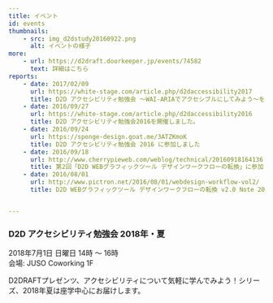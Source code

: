 ```yaml
---
title: イベント
id: events
thumbnails:
    - src: img_d2dstudy20160922.png
      alt: イベントの様子
more:
    - url: https://d2draft.doorkeeper.jp/events/74582
      text: 詳細はこちら
reports:
    - date: 2017/02/09
      url: https://white-stage.com/article.php/d2daccessibility2017
      title: D2D アクセシビリティ勉強会 ～WAI-ARIAでアクセシブルにしてみよう～を開催しました。
    - date: 2016/09/27
      url: https://white-stage.com/article.php/d2daccessibility2016
      title: D2D アクセシビリティ勉強会2016を開催しました。
    - date: 2016/09/24
      url: https://sponge-design.goat.me/3ATZKmoK
      title: D2D アクセシビリティ勉強会 2016 に参加しました
    - date: 2016/09/18
      url: http://www.cherrypieweb.com/weblog/technical/20160918164136.php
      title: 第2回「D2D WEBグラフィックツール デザインワークフローの転換」に参加してきました
    - date: 2016/08/01
      url: http://www.pictron.net/2016/08/01/webdesign-workflow-vol2/
      title: D2D WEBグラフィックツール デザインワークフローの転換 v2.0 Note 2016/7/23（土）


---
```


### D2D アクセシビリティ勉強会 2018年・夏

2018年7月1日 日曜日 14時 ～ 16時  
会場: JUSO Coworking 1F 

D2DRAFTプレゼンツ、アクセシビリティについて気軽に学んでみよう！シリーズ、2018年夏は座学中心にお届けします。